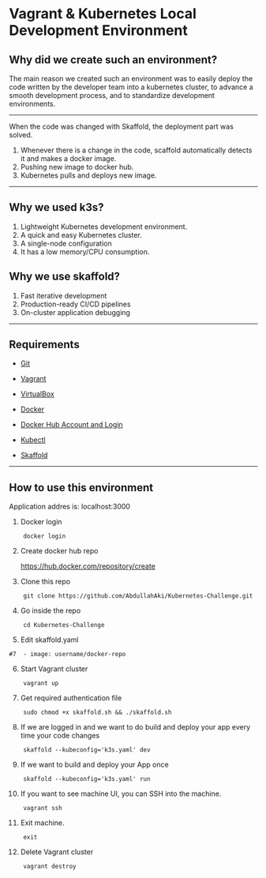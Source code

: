 # Vagrant & Kubernetes Local Development Environment

## Why did we create such an environment?

The main reason we created such an environment was to easily deploy the code written by the developer team into a kubernetes cluster, to advance a smooth development process, and to standardize development environments.

---

When the code was changed with Skaffold, the deployment part was solved.

1. Whenever there is a change in the code, scaffold automatically detects it and makes a docker image.
2. Pushing new image to docker hub.
3. Kubernetes pulls and deploys new image.

---
## Why we used k3s?
1. Lightweight Kubernetes development environment.
2. A quick and easy Kubernetes cluster.
3. A single-node configuration
4. It has a low memory/CPU consumption.

## Why we use skaffold?
1. Fast iterative development
2. Production-ready CI/CD pipelines
3. On-cluster application debugging
---
## Requirements

* [Git](https://git-scm.com/downloads)

* [Vagrant](https://www.vagrantup.com/downloads)

* [VirtualBox](https://www.virtualbox.org/wiki/VirtualBox)

* [Docker](https://docs.docker.com/engine/install/)

* [Docker Hub Account and Login](https://hub.docker.com/signup)

* [Kubectl](https://kubernetes.io/docs/tasks/tools/)

* [Skaffold](https://skaffold.dev/docs/install/)

---
## How to use this environment

Application addres is: localhost:3000

1. Docker login
```
    docker login
```
2. Create docker hub repo

    https://hub.docker.com/repository/create
    
3. Clone this repo
```
    git clone https://github.com/AbdullahAki/Kubernetes-Challenge.git
```
4. Go inside the repo
```
    cd Kubernetes-Challenge
```
5. Edit skaffold.yaml
```
#7  - image: username/docker-repo
```
6. Start Vagrant cluster
```
    vagrant up
```
7. Get required authentication file
```
    sudo chmod +x skaffold.sh && ./skaffold.sh
```
8. If we are logged in and we want to do build and deploy your app every time your code changes
```
    skaffold --kubeconfig='k3s.yaml' dev
```
9. If we want to build and deploy your App once
```
    skaffold --kubeconfig='k3s.yaml' run
```
10.  If you want to see machine UI, you can SSH into the machine.
```
    vagrant ssh
```
11. Exit machine.
```
    exit
```
12. Delete Vagrant cluster
```
    vagrant destroy
```